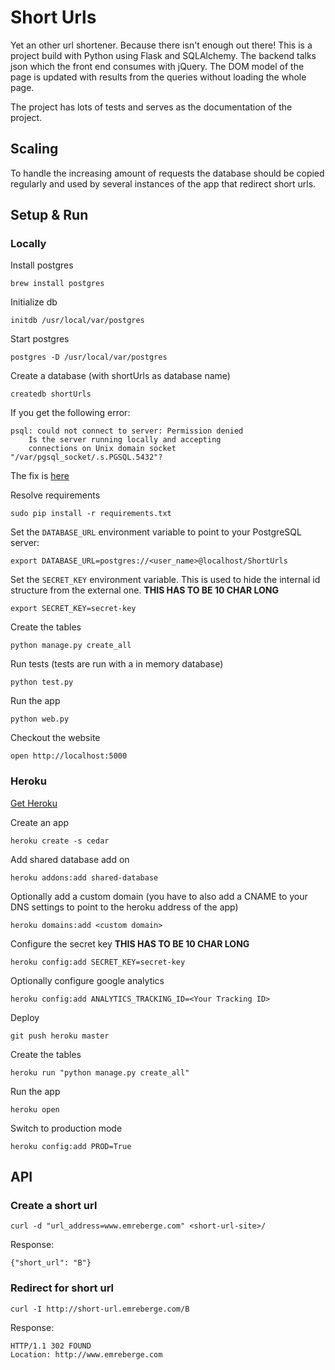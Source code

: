 Short Urls
==========

Yet an other url shortener. Because there isn't enough out there! This is a project build with Python using Flask and SQLAlchemy. The backend talks json which the front end consumes with jQuery. The DOM model of the page is updated with results from the queries without loading the whole page.

The project has lots of tests and serves as the documentation of the project.

Scaling
-------

To handle the increasing amount of requests the database should be copied regularly and used by several instances of the app that redirect short urls.

Setup & Run
-----------

### Locally

Install postgres

	brew install postgres
	
Initialize db

    initdb /usr/local/var/postgres

Start postgres

    postgres -D /usr/local/var/postgres
	
Create a database (with shortUrls as database name)

    createdb shortUrls
  
If you get the following error:

    psql: could not connect to server: Permission denied
        Is the server running locally and accepting
        connections on Unix domain socket "/var/pgsql_socket/.s.PGSQL.5432"?

The fix is [here](http://nextmarvel.net/blog/2011/09/brew-install-postgresql-on-os-x-lion/)
	
Resolve requirements

    sudo pip install -r requirements.txt
			
Set the `DATABASE_URL` environment variable to point to your PostgreSQL server:

    export DATABASE_URL=postgres://<user_name>@localhost/ShortUrls
    
Set the `SECRET_KEY` environment variable. This is used to hide the internal id structure from the external one. **THIS HAS TO BE 10 CHAR LONG**

    export SECRET_KEY=secret-key
    
Create the tables

    python manage.py create_all

Run tests (tests are run with a in memory database)

    python test.py

Run the app

    python web.py
	
Checkout the website

    open http://localhost:5000

### Heroku
	
[Get Heroku](https://devcenter.heroku.com/articles/quickstart)

Create an app

    heroku create -s cedar

Add shared database add on

    heroku addons:add shared-database
    
Optionally add a custom domain (you have to also add a CNAME to your DNS settings to point to the heroku address of the app)

    heroku domains:add <custom domain>
    
Configure the secret key **THIS HAS TO BE 10 CHAR LONG**

    heroku config:add SECRET_KEY=secret-key

Optionally configure google analytics

    heroku config:add ANALYTICS_TRACKING_ID=<Your Tracking ID>

Deploy

    git push heroku master
  
Create the tables

    heroku run "python manage.py create_all"
  
Run the app

    heroku open
  
Switch to production mode

    heroku config:add PROD=True
  
API
---

### Create a short url

    curl -d "url_address=www.emreberge.com" <short-url-site>/

Response:
    
    {"short_url": "B"}

### Redirect for short url

    curl -I http://short-url.emreberge.com/B

Response:
    
    HTTP/1.1 302 FOUND
    Location: http://www.emreberge.com
